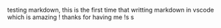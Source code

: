 >>>
testing markdown, this is the first time that writting markdown in vscode
which is amazing !
thanks for having me !s s 
>>>